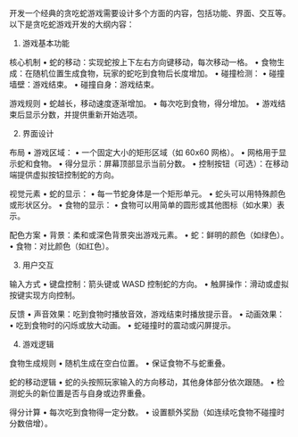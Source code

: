 开发一个经典的贪吃蛇游戏需要设计多个方面的内容，包括功能、界面、交互等。以下是贪吃蛇游戏开发的大纲内容：

1. 游戏基本功能

核心机制
	•	蛇的移动：实现蛇按上下左右方向键移动，每次移动一格。
	•	食物生成：在随机位置生成食物，玩家的蛇吃到食物后长度增加。
	•	碰撞检测：
	•	碰撞墙壁：游戏结束。
	•	碰撞自身：游戏结束。

游戏规则
	•	蛇越长，移动速度逐渐增加。
	•	每次吃到食物，得分增加。
	•	游戏结束后显示分数，并提供重新开始选项。

2. 界面设计

布局
	•	游戏区域：
	•	一个固定大小的矩形区域（如 60x60 网格）。
	•	网格用于显示蛇和食物。
	•	得分显示：屏幕顶部显示当前分数。
	•	控制按钮（可选）：在移动端提供虚拟按钮控制蛇的方向。

视觉元素
	•	蛇的显示：
	•	每一节蛇身体是一个矩形单元。
	•	蛇头可以用特殊颜色或形状区分。
	•	食物的显示：
	•	食物可以用简单的圆形或其他图标（如水果）表示。

配色方案
	•	背景：柔和或深色背景突出游戏元素。
	•	蛇：鲜明的颜色（如绿色）。
	•	食物：对比颜色（如红色）。

3. 用户交互

输入方式
	•	键盘控制：箭头键或 WASD 控制蛇的方向。
	•	触屏操作：滑动或虚拟按键实现方向控制。

反馈
	•	声音效果：吃到食物时播放音效，游戏结束时播放提示音。
	•	动画效果：
	•	吃到食物时的闪烁或放大动画。
	•	蛇碰撞时的震动或闪屏提示。

4. 游戏逻辑

食物生成规则
	•	随机生成在空白位置。
	•	保证食物不与蛇重叠。

蛇的移动逻辑
	•	蛇的头按照玩家输入的方向移动，其他身体部分依次跟随。
	•	检测蛇头的新位置是否与自身或边界重叠。

得分计算
	•	每次吃到食物得一定分数。
	•	设置额外奖励（如连续吃食物不碰撞时分数倍增）。

